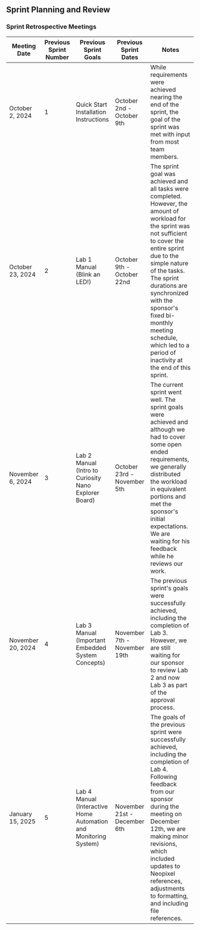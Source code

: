 ## Sprint Planning and Review

### Sprint Retrospective Meetings

| Meeting Date      | Previous Sprint<br/>Number | Previous Sprint<br/>Goals                                        | Previous Sprint Dates        | Notes                                                                                                                                                                                                                                                                                                                                                     |
|-------------------|----------------------------|------------------------------------------------------------------|------------------------------|-----------------------------------------------------------------------------------------------------------------------------------------------------------------------------------------------------------------------------------------------------------------------------------------------------------------------------------------------------------|
| October 2, 2024   | 1                          | Quick Start Installation Instructions                            | October 2nd - October 9th    | While requirements were achieved nearing the end of the sprint, the goal of the sprint was met with input from most team members.                                                                                                                                                                                                                         | 
| October 23, 2024  | 2                          | Lab 1 Manual (Blink an LED!)                                     | October 9th - October 22nd   | The sprint goal was achieved and all tasks were completed. However, the amount of workload for the sprint was not sufficient to cover the entire sprint due to the simple nature of the tasks. The sprint durations are synchronized with the sponsor's fixed bi-monthly meeting schedule, which led to a period of inactivity at the end of this sprint. |
| November 6, 2024  | 3                          | Lab 2 Manual (Intro to Curiosity Nano Explorer Board)            | October 23rd - November 5th  | The current sprint went well. The sprint goals were achieved and although we had to cover some open ended requirements, we generally distributed the workload in equivalent portions and met the sponsor's initial expectations. We are waiting for his feedback while he reviews our work.                                                               |
| November 20, 2024 | 4                          | Lab 3 Manual (Important Embedded System Concepts)                | November 7th - November 19th | The previous sprint's goals were successfully achieved, including the completion of Lab 3. However, we are still waiting for our sponsor to review Lab 2 and now Lab 3 as part of the approval process.                                                                                                                                                   | 
| January 15, 2025  | 5                          | Lab 4 Manual (Interactive Home Automation and Monitoring System) | November 21st - December 6th | The goals of the previous sprint were successfully achieved, including the completion of Lab 4. Following feedback from our sponsor during the meeting on December 12th, we are making minor revisions, which included updates to Neopixel references, adjustments to formatting, and including file references.                                          |